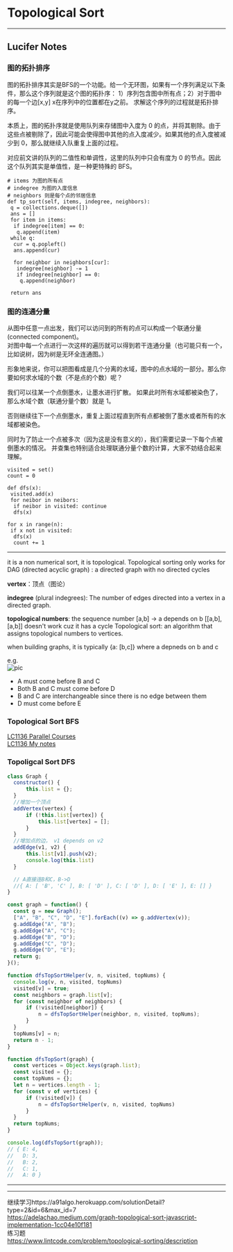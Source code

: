 # Topological Sort
---
## Lucifer Notes

### 图的拓扑排序
图的拓扑排序其实是BFS的一个功能。给一个无环图，如果有一个序列满足以下条件，那么这个序列就是这个图的拓扑序：
1）序列包含图中所有点；2）对于图中的每一个边[x,y] x在序列中的位置都在y之前。
求解这个序列的过程就是拓扑排序。

本质上，图的拓扑序就是使用队列来存储图中入度为 0 的点，并将其剔除。由于这些点被剔除了，因此可能会使得图中其他的点入度减少。如果其他的点入度被减少到 0，那么就继续入队重复上面的过程。

对应前文讲的队列的二值性和单调性，这里的队列中只会有度为 0 的节点。因此这个队列其实是单值性，是一种更特殊的 BFS。
```
# items 为图的所有点
# indegree 为图的入度信息
# neighbors 则是每个点的邻居信息
def tp_sort(self, items, indegree, neighbors):
 q = collections.deque([])
 ans = []
 for item in items:
  if indegree[item] == 0:
   q.append(item)
 while q:
  cur = q.popleft()
  ans.append(cur)

  for neighbor in neighbors[cur]:
   indegree[neighbor] -= 1
   if indegree[neighbor] == 0:
    q.append(neighbor)

 return ans

```

### 图的连通分量
从图中任意一点出发，我们可以访问到的所有的点可以构成一个联通分量(connected component)。    
对图中每一个点进行一次这样的遍历就可以得到若干连通分量（也可能只有一个，比如说树，因为树是无环全连通图。）

形象地来说，你可以把图看成是几个分离的水域，图中的点水域的一部分。那么你要如何求水域的个数（不是点的个数）呢？

我们可以往某一个点倒墨水，让墨水进行扩散。 如果此时所有水域都被染色了，那么水域个数（联通分量个数）就是 1。

否则继续往下一个点倒墨水，重复上面过程直到所有点都被倒了墨水或者所有的水域都被染色。

同时为了防止一个点被多次（因为这是没有意义的），我们需要记录一下每个点被倒墨水的情况。
并查集也特别适合处理联通分量个数的计算，大家不妨结合起来理解。
```
visited = set()
count = 0

def dfs(x):
 visited.add(x)
 for neibor in neibors:
  if neibor in visited: continue
  dfs(x)

for x in range(n):
 if x not in visited:
  dfs(x)
  count += 1
```
---
it is a non numerical sort, it is topological.
Topological sorting only works for DAG (directed acyclic graph) : a directed graph with no directed cycles


**vertex**：顶点（图论）

**indegree** (plural indegrees): The number of edges directed into a vertex in a directed graph.

**topological numbers**: the sequence number
[a,b] -> a depends on b
[[a,b],[a,b]] doesn't work cuz it has a cycle
Topological sort: an algorithm that assigns topological numbers to vertices.

when building graphs, it is typically {a: [b,c]} where a depneds on b and c

e.g.  
![pic](https://miro.medium.com/max/428/1*b8Pa1uVQHtemY9IrP5XmHA.png)

- A must come before B and C
- Both B and C must come before D
- B and C are interchangeable since there is no edge between them
- D must come before E

### Topological Sort BFS

[LC1136 Parallel Courses](https://leetcode-cn.com/problems/parallel-courses/)  
[LC1136 My notes](https://github.com/lilyzhaoyilu/LeetCode-Notes/blob/master/Basic200/T/LC1136.%20Parallel%20Courses.md)

### Topoligcal Sort DFS

```JavaScript
class Graph {
  constructor() {
      this.list = {};
  }
  //增加一个顶点
  addVertex(vertex) {
      if (!this.list[vertex]) {
          this.list[vertex] = [];
      }
  }
  //增加点的边， v1 depends on v2
  addEdge(v1, v2) {
      this.list[v1].push(v2);
      console.log(this.list)
  }

  // A直接连B和C，B->D
  //{ A: [ 'B', 'C' ], B: [ 'D' ], C: [ 'D' ], D: [ 'E' ], E: [] }
}

const graph = function() {
  const g = new Graph();
  ["A", "B", "C", "D", "E"].forEach((v) => g.addVertex(v));
  g.addEdge("A", "B");
  g.addEdge("A", "C");
  g.addEdge("B", "D");
  g.addEdge("C", "D");
  g.addEdge("D", "E");
  return g;
}();

function dfsTopSortHelper(v, n, visited, topNums) {
  console.log(v, n, visited, topNums)
  visited[v] = true;
  const neighbors = graph.list[v];
  for (const neighbor of neighbors) {
      if (!visited[neighbor]) {
          n = dfsTopSortHelper(neighbor, n, visited, topNums);
      }
  }
  topNums[v] = n;
  return n - 1;
}

function dfsTopSort(graph) {
  const vertices = Object.keys(graph.list);
  const visited = {};
  const topNums = {};
  let n = vertices.length - 1;
  for (const v of vertices) {
      if (!visited[v]) {
          n = dfsTopSortHelper(v, n, visited, topNums)
      }
  }
  return topNums;
}

console.log(dfsTopSort(graph));
// { E: 4,
//   D: 3,
//   B: 2,
//   C: 1,
//   A: 0 }
```
---





---
继续学习https://a91algo.herokuapp.com/solutionDetail?type=2&id=6&max_id=7  
https://adelachao.medium.com/graph-topological-sort-javascript-implementation-1cc04e10f181  
练习题  
https://www.lintcode.com/problem/topological-sorting/description  
